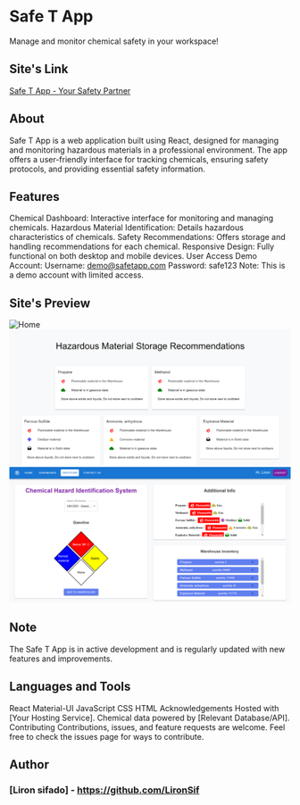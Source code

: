 # Safe T App
Manage and monitor chemical safety in your workspace!

## Site's Link
[Safe T App - Your Safety Partner](https://safe-t-app.netlify.app/)


## About
Safe T App is a web application built using React, designed for managing and monitoring hazardous materials in a professional environment. The app offers a user-friendly interface for tracking chemicals, ensuring safety protocols, and providing essential safety information.

## Features
Chemical Dashboard: Interactive interface for monitoring and managing chemicals.
Hazardous Material Identification: Details hazardous characteristics of chemicals.
Safety Recommendations: Offers storage and handling recommendations for each chemical.
Responsive Design: Fully functional on both desktop and mobile devices.
User Access
Demo Account:
Username: demo@safetapp.com
Password: safe123
Note: This is a demo account with limited access.

## Site's Preview

![Home](../safetyApp/src/assets/screenShot/Capture.PNG)
![Dashboard](../safetyApp/src/assets/screenShot/Capture2.PNG)
![Chemical Details](../safetyApp/src/assets/screenShot/Capture3.PNG)


## Note
The Safe T App is in active development and is regularly updated with new features and improvements.

## Languages and Tools
React
Material-UI
JavaScript
CSS
HTML
Acknowledgements
Hosted with [Your Hosting Service].
Chemical data powered by [Relevant Database/API].
Contributing
Contributions, issues, and feature requests are welcome. Feel free to check the issues page for ways to contribute.

## Author
### [Liron sifado] - https://github.com/LironSif
